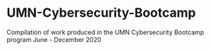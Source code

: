 # UMN-Cybersecurity-Bootcamp
Compilation of work produced in the UMN Cybersecurity Bootcamp program June - December 2020
